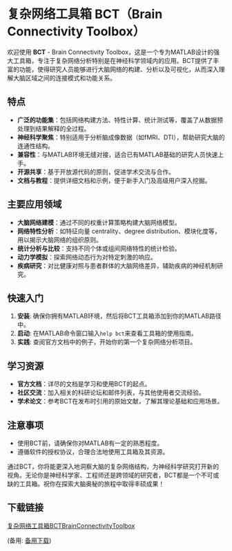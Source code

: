 # 复杂网络工具箱 BCT（Brain Connectivity Toolbox）

欢迎使用 **BCT** - Brain Connectivity Toolbox，这是一个专为MATLAB设计的强大工具箱，专注于复杂网络分析特别是在神经科学领域内的应用。BCT提供了丰富的功能，使得研究人员能够进行大脑网络的构建、分析以及可视化，从而深入理解大脑区域之间的连接模式和功能关系。

## 特点

- **广泛的功能集**：包括网络构建方法、特性计算、统计测试等，覆盖了从数据预处理到结果解释的全过程。
- **神经科学聚焦**：特别适用于分析脑成像数据（如fMRI、DTI），帮助研究大脑的连通性结构。
- **兼容性**：与MATLAB环境无缝对接，适合已有MATLAB基础的研究人员快速上手。
- **开源共享**：基于开放源代码的原则，促进学术交流与合作。
- **文档与教程**：提供详细文档和示例，便于新手入门及高级用户深入挖掘。

## 主要应用领域

- **大脑网络建模**：通过不同的权重计算策略构建大脑网络模型。
- **网络特性分析**：如特征向量 centrality、degree distribution、模块化度等，用以揭示大脑网络的组织原则。
- **统计分析与比较**：支持不同个体或组间网络特性的统计检验。
- **动力学模拟**：探索网络动态行为对特定刺激的响应。
- **疾病研究**：对比健康对照与患者群体的大脑网络差异，辅助疾病的神经机制研究。

## 快速入门

1. **安装**: 确保你拥有MATLAB环境，然后将BCT工具箱添加到你的MATLAB路径中。
2. **启动**: 在MATLAB命令窗口输入`help bct`来查看工具箱的使用指南。
3. **实践**: 查阅官方文档中的例子，开始你的第一个复杂网络分析项目。

## 学习资源

- **官方文档**：详尽的文档是学习和使用BCT的起点。
- **社区交流**：加入相关的科研论坛和邮件列表，与其他使用者交流经验。
- **学术论文**：参考BCT在发布时引用的原始文献，了解其理论基础和应用场景。

## 注意事项

- 使用BCT前，请确保你对MATLAB有一定的熟悉程度。
- 遵循软件的授权协议，合理合法地使用工具箱及其资源。

通过BCT，你将能更深入地洞察大脑的复杂网络结构，为神经科学研究打开新的视角。无论你是神经科学家、工程师还是跨领域的研究者，BCT都是一个不可或缺的工具箱。祝你在探索大脑奥秘的旅程中取得丰硕成果！

## 下载链接
[复杂网络工具箱BCTBrainConnectivityToolbox](https://pan.quark.cn/s/f61466ac5e2b) 

(备用: [备用下载](https://pan.baidu.com/s/1pww-9dB-h1UkV_P9Gde3oQ?pwd=1234))
